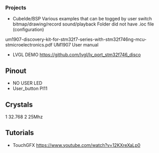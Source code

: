 ### Projects

* CubeIde/BSP  Various examples that can be togged by user switch bitmap/drawing/record sound/playback
                Folder did not have .ioc file (configuration)


um1907-discovery-kit-for-stm32f7-series-with-stm32f746ng-mcu-stmicroelectronics.pdf UM1907 User manual

* LVGL DEMO https://github.com/lvgl/lv_port_stm32f746_disco


## Pinout
 * NO USER LED
 * User_button Pl11 

 ## Crystals 
 1 32.768
 2 25Mhz


 ## Tutorials 
 * TouchGFX https://www.youtube.com/watch?v=12KXreXaLp0